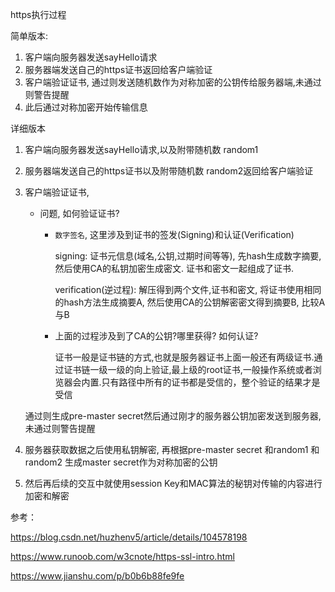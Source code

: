 https执行过程

简单版本:

1. 客户端向服务器发送sayHello请求
2. 服务器端发送自己的https证书返回给客户端验证
3. 客户端验证证书, 通过则发送随机数作为对称加密的公钥传给服务器端,未通过则警告提醒
4. 此后通过对称加密开始传输信息



详细版本

1. 客户端向服务器发送sayHello请求,以及附带随机数 random1

2. 服务器端发送自己的https证书以及附带随机数 random2返回给客户端验证

3. 客户端验证证书, 

   + 问题, 如何验证证书?

      + `数字签名`, 这里涉及到证书的签发(Signing)和认证(Verification)

        signing: 证书元信息(域名,公钥,过期时间等等), 先hash生成数字摘要,然后使用CA的私钥加密生成密文. 证书和密文一起组成了证书. 

        verification(逆过程): 解压得到两个文件,证书和密文, 将证书使用相同的hash方法生成摘要A, 然后使用CA的公钥解密密文得到摘要B, 比较A与B

      + 上面的过程涉及到了CA的公钥?哪里获得? 如何认证?

        证书一般是证书链的方式,也就是服务器证书上面一般还有两级证书.通过证书链一级一级的向上验证,最上级的root证书,一般操作系统或者浏览器会内置.只有路径中所有的证书都是受信的，整个验证的结果才是受信

   通过则生成pre-master secret然后通过刚才的服务器公钥加密发送到服务器, 未通过则警告提醒

4. 服务器获取数据之后使用私钥解密, 再根据pre-master secret 和random1 和random2 生成master secret作为对称加密的公钥

5. 然后再后续的交互中就使用session Key和MAC算法的秘钥对传输的内容进行加密和解密





参考：

https://blog.csdn.net/huzhenv5/article/details/104578198

https://www.runoob.com/w3cnote/https-ssl-intro.html

https://www.jianshu.com/p/b0b6b88fe9fe